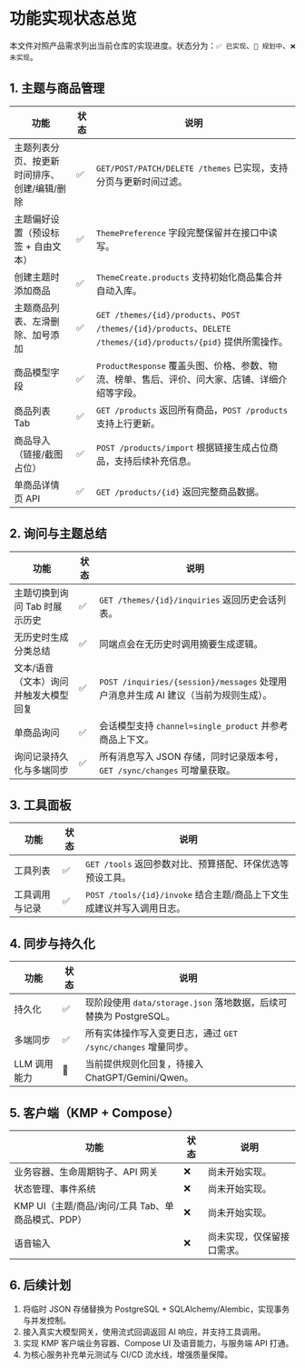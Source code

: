 # 功能实现状态总览

本文件对照产品需求列出当前仓库的实现进度。状态分为：`✅ 已实现`、`🚧 规划中`、`❌ 未实现`。

## 1. 主题与商品管理

| 功能 | 状态 | 说明 |
| --- | --- | --- |
| 主题列表分页、按更新时间排序、创建/编辑/删除 | ✅ | `GET/POST/PATCH/DELETE /themes` 已实现，支持分页与更新时间过滤。 |
| 主题偏好设置（预设标签 + 自由文本） | ✅ | `ThemePreference` 字段完整保留并在接口中读写。 |
| 创建主题时添加商品 | ✅ | `ThemeCreate.products` 支持初始化商品集合并自动入库。 |
| 主题商品列表、左滑删除、加号添加 | ✅ | `GET /themes/{id}/products`、`POST /themes/{id}/products`、`DELETE /themes/{id}/products/{pid}` 提供所需操作。 |
| 商品模型字段 | ✅ | `ProductResponse` 覆盖头图、价格、参数、物流、榜单、售后、评价、问大家、店铺、详细介绍等字段。 |
| 商品列表 Tab | ✅ | `GET /products` 返回所有商品，`POST /products` 支持上行更新。 |
| 商品导入（链接/截图占位） | ✅ | `POST /products/import` 根据链接生成占位商品，支持后续补充信息。 |
| 单商品详情页 API | ✅ | `GET /products/{id}` 返回完整商品数据。 |

## 2. 询问与主题总结

| 功能 | 状态 | 说明 |
| --- | --- | --- |
| 主题切换到询问 Tab 时展示历史 | ✅ | `GET /themes/{id}/inquiries` 返回历史会话列表。 |
| 无历史时生成分类总结 | ✅ | 同端点会在无历史时调用摘要生成逻辑。 |
| 文本/语音（文本）询问并触发大模型回复 | ✅ | `POST /inquiries/{session}/messages` 处理用户消息并生成 AI 建议（当前为规则生成）。 |
| 单商品询问 | ✅ | 会话模型支持 `channel=single_product` 并参考商品上下文。 |
| 询问记录持久化与多端同步 | ✅ | 所有消息写入 JSON 存储，同时记录版本号，`GET /sync/changes` 可增量获取。 |

## 3. 工具面板

| 功能 | 状态 | 说明 |
| --- | --- | --- |
| 工具列表 | ✅ | `GET /tools` 返回参数对比、预算搭配、环保优选等预设工具。 |
| 工具调用与记录 | ✅ | `POST /tools/{id}/invoke` 结合主题/商品上下文生成建议并写入调用日志。 |

## 4. 同步与持久化

| 功能 | 状态 | 说明 |
| --- | --- | --- |
| 持久化 | ✅ | 现阶段使用 `data/storage.json` 落地数据，后续可替换为 PostgreSQL。 |
| 多端同步 | ✅ | 所有实体操作写入变更日志，通过 `GET /sync/changes` 增量同步。 |
| LLM 调用能力 | 🚧 | 当前提供规则化回复，待接入 ChatGPT/Gemini/Qwen。 |

## 5. 客户端（KMP + Compose）

| 功能 | 状态 | 说明 |
| --- | --- | --- |
| 业务容器、生命周期钩子、API 网关 | ❌ | 尚未开始实现。 |
| 状态管理、事件系统 | ❌ | 尚未开始实现。 |
| KMP UI（主题/商品/询问/工具 Tab、单商品模式、PDP） | ❌ | 尚未开始实现。 |
| 语音输入 | ❌ | 尚未实现，仅保留接口需求。 |

## 6. 后续计划

1. 将临时 JSON 存储替换为 PostgreSQL + SQLAlchemy/Alembic，实现事务与并发控制。
2. 接入真实大模型网关，使用流式回调返回 AI 响应，并支持工具调用。
3. 实现 KMP 客户端业务容器、Compose UI 及语音能力，与服务端 API 打通。
4. 为核心服务补充单元测试与 CI/CD 流水线，增强质量保障。
